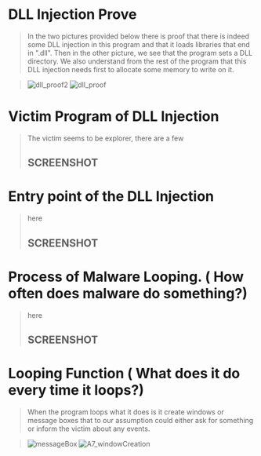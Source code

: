 # DLL Injection Prove
>  In the two pictures provided below there is proof that there is indeed some DLL injection in this program and that it loads libraries that end in ".dll". Then in the other picture, we see that the program sets a DLL directory. We also understand from the rest of the program that this DLL injection needs first to allocate some memory to write on it.

> ![dll_proof2](https://github.com/erickn02/CS479-579-Reverse-Engineering-at-NMSU/assets/111537523/ee79a0e9-de96-451f-afe5-adf0d8978713)
> ![dll_proof](https://github.com/erickn02/CS479-579-Reverse-Engineering-at-NMSU/assets/111537523/1dd5add5-5c32-4ab0-9f8f-65595774c95f)

# Victim Program of DLL Injection
>  The victim seems to be explorer, there are a few 
> ## SCREENSHOT

# Entry point of the DLL Injection
>  here
> ## SCREENSHOT

# Process of Malware Looping. ( How often does malware do something?)
>  here
> ## SCREENSHOT

# Looping Function ( What does it do every time it loops?)
>  When the program loops what it does is it create windows or message boxes that to our assumption could either ask for something or inform the victim about any events.

> ![messageBox](https://github.com/erickn02/CS479-579-Reverse-Engineering-at-NMSU/assets/111537523/e1db8f18-77d4-44f8-ac12-3de363730aff)
> ![A7_windowCreation](https://github.com/erickn02/CS479-579-Reverse-Engineering-at-NMSU/assets/111537523/06034d56-2875-42cc-b2b4-5bfed37dfb17)



